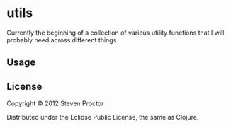 # utils

Currently the beginning of a collection of various utility
functions that I will probably need across different things.

## Usage


## License

Copyright © 2012 Steven Proctor

Distributed under the Eclipse Public License, the same as Clojure.
